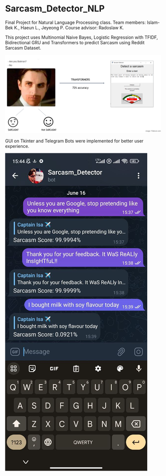 # Sarcasm_Detector_NLP

Final Project for Natural Language Processing class. 
Team members: Islam-Bek K., Haeun L., Jeyeong P.
Course advisor: Radoslaw K.

This project uses Multinomial Naive Bayes, Logistic Regression with TFIDF, Bidirectional GRU and Transformers to predict Sarcasm using Reddit Sarcasm Dataset.

![alt text](https://github.com/islambekkurakbay/Sarcasm_Detector_NLP/blob/main/concl.PNG?raw=true)


GUI on Tkinter and Telegram Bots were implemented for better user experience.

![alt text](https://github.com/islambekkurakbay/Sarcasm_Detector_NLP/blob/main/telegram_bot.jpg?raw=true)
